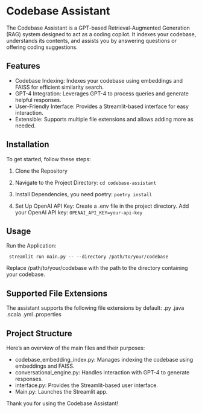# Codebase Assistant
The Codebase Assistant is a GPT-based Retrieval-Augmented Generation (RAG) system designed to act as a coding copilot. It indexes your codebase, understands its contents, and assists you by answering questions or offering coding suggestions.
## Features

* Codebase Indexing: Indexes your codebase using embeddings and FAISS for efficient similarity search.
* GPT-4 Integration: Leverages GPT-4 to process queries and generate helpful responses.
* User-Friendly Interface: Provides a Streamlit-based interface for easy interaction.
* Extensible: Supports multiple file extensions and allows adding more as needed.

## Installation
To get started, follow these steps:
1. Clone the Repository
2. Navigate to the Project Directory:
   `cd codebase-assistant`
3. Install Dependencies, you need poetry:
   `poetry install`

4. Set Up OpenAI API Key:
   Create a .env file in the project directory.
   Add your OpenAI API key:
   `OPENAI_API_KEY=your-api-key`

## Usage

Run the Application:

` streamlit run main.py -- --directory /path/to/your/codebase`

Replace /path/to/your/codebase with the path to the directory containing your codebase.

## Supported File Extensions

The assistant supports the following file extensions by default:
.py .java .scala .yml .properties

## Project Structure
Here’s an overview of the main files and their purposes:

* codebase_embedding_index.py: Manages indexing the codebase using embeddings and FAISS.
* conversational_engine.py: Handles interaction with GPT-4 to generate responses.
* interface.py: Provides the Streamlit-based user interface.
* Main.py: Launches the Streamlit app.


Thank you for using the Codebase Assistant!


